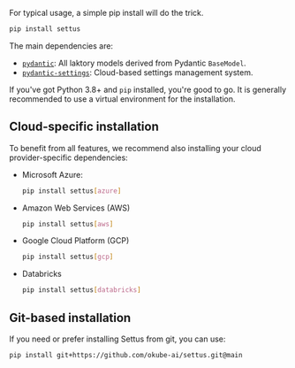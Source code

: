 For typical usage, a simple pip install will do the trick.

```bash
pip install settus
```

The main dependencies are:

* [`pydantic`](https://pypi.org/project/pydantic/): All laktory models derived from Pydantic `BaseModel`.
* [`pydantic-settings`](https://pypi.org/project/settus/): Cloud-based settings management system.

If you've got Python 3.8+ and `pip` installed, you're good to go. 
It is generally recommended to use a virtual environment for the installation. 


## Cloud-specific installation
To benefit from all features, we recommend also installing your cloud provider-specific dependencies:

* Microsoft Azure: 
    ```bash
    pip install settus[azure]
    ```

* Amazon Web Services (AWS)
    ```bash
    pip install settus[aws]
    ```

* Google Cloud Platform (GCP)
    ```bash
    pip install settus[gcp]
    ```

* Databricks
    ```bash
    pip install settus[databricks]
    ```
  
## Git-based installation
If you need or prefer installing Settus from git, you can use:
```bash
pip install git+https://github.com/okube-ai/settus.git@main
```
